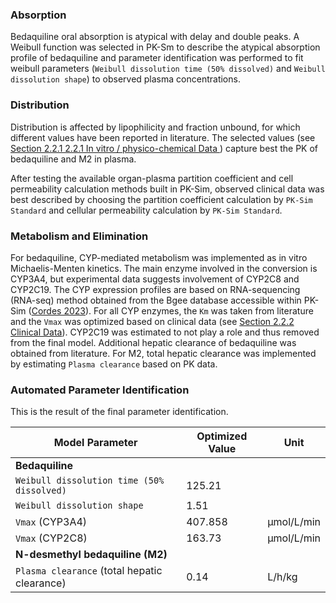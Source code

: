 ### Absorption <a id="model-parameters-and-assumptions-absorption"></a>

Bedaquiline oral absorption is atypical with delay and double peaks. A Weibull function was selected in PK-Sm to describe the atypical absorption profile of bedaquiline and parameter identification was performed to fit weibull parameters (`Weibull dissolution time (50% dissolved)` and `Weibull dissolution shape`) to observed plasma concentrations.

### Distribution <a id="model-parameters-and-assumptions-distribution"></a>

Distribution is affected by lipophilicity and fraction unbound, for which different values have been reported in literature. The selected values (see [Section 2.2.1  2.2.1	In vitro / physico-chemical Data ](#methods-data)) capture best the PK of bedaquiline and M2 in plasma.

After testing the available organ-plasma partition coefficient and cell permeability calculation methods built in PK-Sim, observed clinical data was best described by choosing the partition coefficient calculation by `PK-Sim Standard` and cellular permeability calculation by `PK-Sim Standard`. 

### Metabolism and Elimination <a id="model-parameters-and-assumptions-metabolism-and-elimination"></a>

For bedaquiline, CYP-mediated metabolism was implemented as in vitro Michaelis-Menten kinetics. The main enzyme involved in the conversion is CYP3A4, but experimental data suggests involvement of CYP2C8 and CYP2C19. The CYP expression profiles are based on RNA-sequencing (RNA-seq) method obtained from the Bgee database accessible within PK-Sim ([Cordes 2023](#main-references)). For all CYP enzymes, the `Km` was taken from literature and the `Vmax` was optimized based on clinical data (see [Section 2.2.2 Clinical Data](#methods-data)). CYP2C19 was estimated to not play a role and thus removed from the final model. Additional hepatic clearance of bedaquiline was obtained from literature. For M2, total hepatic clearance was implemented by estimating `Plasma clearance` based on PK data. 

### Automated Parameter Identification <a id="model-parameters-and-assumptions-parameter-identification"></a>

This is the result of the final parameter identification.

| Model Parameter      | Optimized Value | Unit |
| -------------------- | --------------- | ---- |
|**Bedaquiline**|
| `Weibull dissolution time (50% dissolved)` | 125.21                |      |
| `Weibull dissolution shape` | 1.51                |      |
| `Vmax` (CYP3A4) | 407.858                | µmol/L/min     |
| `Vmax` (CYP2C8) | 163.73                | µmol/L/min     |
|**N-desmethyl bedaquiline (M2)**|
| `Plasma clearance` (total hepatic clearance) | 0.14                | L/h/kg     |
